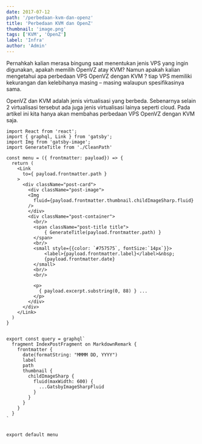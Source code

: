```yaml
---
date: 2017-07-12
path: '/perbedaan-kvm-dan-openz'
title: 'Perbedaan KVM dan OpenZ'
thumbnail: 'image.png'
tags: ['KVM', 'OpenZ']
label: 'Infra'
author: 'Admin'
---
```

Pernahkah kalian merasa bingung saat menentukan jenis VPS yang ingin digunakan, apakah memilih OpenVZ atay KVM? Namun apakah kalian mengetahui apa perbedaan VPS OpenVZ dengan KVM ? tiap VPS memiliki kekurangan dan kelebihanya masing – masing walaupun spesifikasinya sama.

OpenVZ dan KVM adalah jenis virtualisasi yang berbeda. Sebenarnya selain 2 virtualisasi tersebut ada juga jenis virtualisasi lainya seperti cloud. Pada artikel ini kita hanya akan membahas perbedaan VPS OpenVZ dengan KVM saja.

```javascript{numberLines: true}
import React from 'react';
import { graphql, Link } from 'gatsby';
import Img from 'gatsby-image';
import GenerateTitle from './CleanPath'

const menu = ({ frontmatter: payload}) => {
  return (
    <Link 
      to={ payload.frontmatter.path }
    >
      <div className="post-card">
        <div className="post-image">
        <Img
          fluid={payload.frontmatter.thumbnail.childImageSharp.fluid}
        />
        </div>
        <div className="post-container">
          <br/>
          <span className="post-title title">
              { GenerateTitle(payload.frontmatter.path) }
          </span>
          <br/>
          <small style={{color: `#757575`, fontSize:`14px`}}>
              <label>{payload.frontmatter.label}</label>&nbsp;
              {payload.frontmatter.date}
          </small>
          <br/>
          <br/>

          <p>
            { payload.excerpt.substring(0, 88) } ...
          </p>
        </div>
      </div>
    </Link>
  )
}


export const query = graphql`
  fragment IndexPostFragment on MarkdownRemark {
    frontmatter {
      date(formatString: "MMMM DD, YYYY")
      label
      path
      thumbnail {
        childImageSharp {
          fluid(maxWidth: 600) {
            ...GatsbyImageSharpFluid
          }
        }
      }
    }
  }
`


export default menu
```